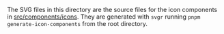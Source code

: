 The SVG files in this directory are the source files for the icon components
in [src/components/icons](../components/icons/). They are generated with `svgr`
running `pnpm generate-icon-components` from the root directory.
